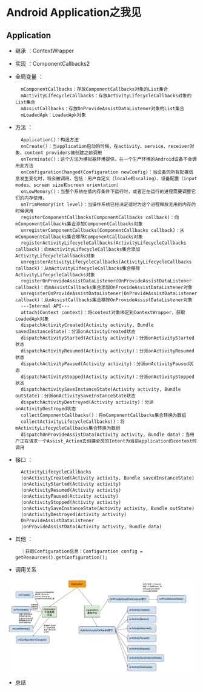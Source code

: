 # Android Application之我见

## Application

* 继承 ：ContextWrapper
* 实现 ：ComponentCallbacks2
* 全局变量 ：
			
		mComponentCallbacks：存放ComponentCallbacks对象的List集合
		mActivityLifecycleCallbacks：存放ActivityLifecycleCallbacks对象的List集合
		mAssistCallbacks：存放OnProvideAssistDataListener对象的List集合
		mLoadedApk：LoadedApk对象
* 方法 ：

		Application()：构造方法
		onCreate()：当application启动的时候，在activity、service、receiver对象、content providers被创建之前调用
		onTerminate()：这个方法为模拟器环境提供，在一个生产环境的Android设备不会调用此方法
		onConfigurationChanged(Configuration newConfig)：当设备的所有配置信息发生变化时，将会被调用，包括：用户自定义（locale和scaling）、设备配置（input modes、screen size和screen orientation）
		onLowMemory()：当整个系统在低内存条件下运行时，或者正在运行的进程需要调整它们的内存使用，
		onTrimMemory(int level)：当操作系统已经决定适时为这个进程释放无用的内存的时候调用
		registerComponentCallbacks(ComponentCallbacks callback)：向mComponentCallbacks集合添加ComponentCallbacks对象
		unregisterComponentCallbacks(ComponentCallbacks callback)：从mComponentCallbacks集合移除ComponentCallbacks对象
		registerActivityLifecycleCallbacks(ActivityLifecycleCallbacks callback)：向mActivityLifecycleCallbacks集合添加ActivityLifecycleCallbacks对象
		unregisterActivityLifecycleCallbacks(ActivityLifecycleCallbacks callback)：从mActivityLifecycleCallbacks集合移除ActivityLifecycleCallbacks对象
		registerOnProvideAssistDataListener(OnProvideAssistDataListener callback)：向mAssistCallbacks集合添加OnProvideAssistDataListener对象
		unregisterOnProvideAssistDataListener(OnProvideAssistDataListener callback)：从mAssistCallbacks集合移除OnProvideAssistDataListener对象
		---Internal API---
		attach(Context context)：将context对象绑定到ContextWrapper，获取LoadedApk对象
		dispatchActivityCreated(Activity activity, Bundle savedInstanceState)：分派onActivityCreated状态
		dispatchActivityStarted(Activity activity)：分派onActivityStarted状态
		dispatchActivityResumed(Activity activity)：分派onActivityResumed状态
		dispatchActivityPaused(Activity activity)：分派onActivityPaused状态
		dispatchActivityStopped(Activity activity)：分派onActivityStopped状态
		dispatchActivitySaveInstanceState(Activity activity, Bundle outState)：分派onActivitySaveInstanceState状态
		dispatchActivityDestroyed(Activity activity)：分派onActivityDestroyed状态
		collectComponentCallbacks()：将mComponentCallbacks集合转换为数组
		collectActivityLifecycleCallbacks()：将mActivityLifecycleCallbacks集合转换为数组
		dispatchOnProvideAssistData(Activity activity, Bundle data)：当用户正在请求一个Assist_Action去创建全局的Intent为当前application的context时调用
		
* 接口 ：

		ActivityLifecycleCallbacks
		|onActivityCreated(Activity activity, Bundle savedInstanceState)
		|onActivityStarted(Activity activity)
		|onActivityResumed(Activity activity)
		|onActivityPaused(Activity activity)
		|onActivityStopped(Activity activity)
		|onActivitySaveInstanceState(Activity activity, Bundle outState)
		|onActivityDestroyed(Activity activity)
		OnProvideAssistDataListener
		|onProvideAssistData(Activity activity, Bundle data)
		
* 其他 ：

		｜获取Configuration信息：Configuration config = getResources().getConfiguration();


* 调用关系

![](https://raw.githubusercontent.com/DoubleDa/Reading-Notes/master/Application%E7%B1%BB%E8%B0%83%E7%94%A8%E5%85%B3%E7%B3%BB.jpg)

* 总结



